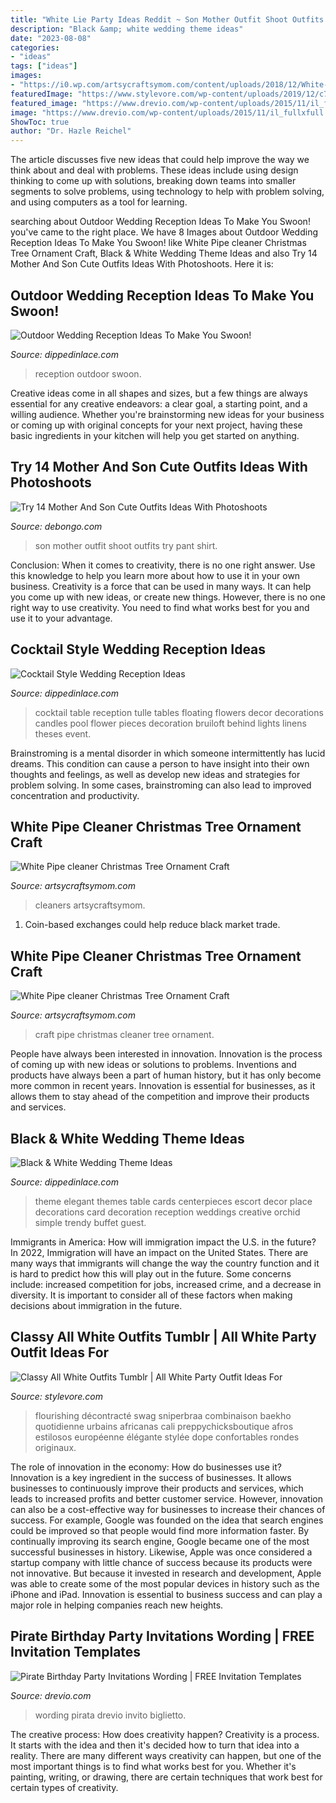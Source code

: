 ```yaml
---
title: "White Lie Party Ideas Reddit ~ Son Mother Outfit Shoot Outfits Try Pant Shirt"
description: "Black &amp; white wedding theme ideas"
date: "2023-08-08"
categories:
- "ideas"
tags: ["ideas"]
images:
- "https://i0.wp.com/artsycraftsymom.com/content/uploads/2018/12/White-Pipecleaner-Tree-Ornament-Craft-2.jpg?fit=680%2C971&amp;ssl=1"
featuredImage: "https://www.stylevore.com/wp-content/uploads/2019/12/c711dd221110c4e3557884652bc98709.jpg"
featured_image: "https://www.drevio.com/wp-content/uploads/2015/11/il_fullxfull.114194192.jpg"
image: "https://www.drevio.com/wp-content/uploads/2015/11/il_fullxfull.114194192.jpg"
ShowToc: true
author: "Dr. Hazle Reichel"
---
```



The article discusses five new ideas that could help improve the way we think about and deal with problems. These ideas include using design thinking to come up with solutions, breaking down teams into smaller segments to solve problems, using technology to help with problem solving, and using computers as a tool for learning.

	

		
searching about Outdoor Wedding Reception Ideas To Make You Swoon! you've came to the right place. We have 8 Images about Outdoor Wedding Reception Ideas To Make You Swoon! like White Pipe cleaner Christmas Tree Ornament Craft, Black &amp; White Wedding Theme Ideas and also Try 14 Mother And Son Cute Outfits Ideas With Photoshoots. Here it is:
		
    
## Outdoor Wedding Reception Ideas To Make You Swoon!

<img loading=lazy src="http://dippedinlace.com/wp-content/uploads/2015/03/Outdoor-Wedding-Reception-Ideas-17.jpg" onerror="this.onerror=null;this.src='https://tse4.mm.bing.net/th?id=OIP.lzCrcYPIn5_ZAc7eUBQLDwHaLH&amp;pid=15.1';" alt="Outdoor Wedding Reception Ideas To Make You Swoon!">

_Source: dippedinlace.com_

>reception outdoor swoon. 

	

Creative ideas come in all shapes and sizes, but a few things are always essential for any creative endeavors: a clear goal, a starting point, and a willing audience. Whether you're brainstorming new ideas for your business or coming up with original concepts for your next project, having these basic ingredients in your kitchen will help you get started on anything.

    
## Try 14 Mother And Son Cute Outfits Ideas With Photoshoots

<img loading=lazy src="https://www.debongo.com/wp-content/uploads/2016/04/Cute-Mother-Son-Outfit-Ideas-3.jpg" onerror="this.onerror=null;this.src='https://tse1.mm.bing.net/th?id=OIP.nFr3Da0Exem8kZHBwoZWGgHaHa&amp;pid=15.1';" alt="Try 14 Mother And Son Cute Outfits Ideas With Photoshoots">

_Source: debongo.com_

>son mother outfit shoot outfits try pant shirt. 

	

Conclusion: When it comes to creativity, there is no one right answer. Use this knowledge to help you learn more about how to use it in your own business.
Creativity is a force that can be used in many ways. It can help you come up with new ideas, or create new things. However, there is no one right way to use creativity. You need to find what works best for you and use it to your advantage.

    
## Cocktail Style Wedding Reception Ideas

<img loading=lazy src="http://dippedinlace.com/wp-content/uploads/2015/02/Cocktail-Style-Wedding-Reception-Ideas-12.jpg" onerror="this.onerror=null;this.src='https://tse2.mm.bing.net/th?id=OIP.B_GGE0p201Ym7ufLeAP5yAHaLJ&amp;pid=15.1';" alt="Cocktail Style Wedding Reception Ideas">

_Source: dippedinlace.com_

>cocktail table reception tulle tables floating flowers decor decorations candles pool flower pieces decoration bruiloft behind lights linens theses event. 

	

Brainstroming is a mental disorder in which someone intermittently has lucid dreams. This condition can cause a person to have insight into their own thoughts and feelings, as well as develop new ideas and strategies for problem solving. In some cases, brainstroming can also lead to improved concentration and productivity.

    
## White Pipe Cleaner Christmas Tree Ornament Craft

<img loading=lazy src="https://i0.wp.com/artsycraftsymom.com/content/uploads/2018/12/White-Pipecleaner-Tree-Ornament-Craft-2.jpg?fit=680%2C971&amp;ssl=1" onerror="this.onerror=null;this.src='https://tse4.mm.bing.net/th?id=OIP.j5wUHPBzagKQEpDE0EiN4gHaKk&amp;pid=15.1';" alt="White Pipe cleaner Christmas Tree Ornament Craft">

_Source: artsycraftsymom.com_

>cleaners artsycraftsymom. 

	

1. Coin-based exchanges could help reduce black market trade.

    
## White Pipe Cleaner Christmas Tree Ornament Craft

<img loading=lazy src="https://i0.wp.com/artsycraftsymom.com/content/uploads/2018/12/White-Pipecleaner-Tree-Ornament-Craft-1.jpg?fit=1020%2C680&amp;ssl=1" onerror="this.onerror=null;this.src='https://tse1.mm.bing.net/th?id=OIP.labFU7Lgpe4_JCHjeNgCpAHaE8&amp;pid=15.1';" alt="White Pipe cleaner Christmas Tree Ornament Craft">

_Source: artsycraftsymom.com_

>craft pipe christmas cleaner tree ornament. 

	

People have always been interested in innovation. Innovation is the process of coming up with new ideas or solutions to problems. Inventions and products have always been a part of human history, but it has only become more common in recent years. Innovation is essential for businesses, as it allows them to stay ahead of the competition and improve their products and services.

    
## Black &amp; White Wedding Theme Ideas

<img loading=lazy src="http://dippedinlace.com/wp-content/uploads/2014/05/Black-White-Wedding-Theme-Ideas-16.jpg" onerror="this.onerror=null;this.src='https://tse3.mm.bing.net/th?id=OIP.lP1G-v8k4Z5E6xrO3RkmfAHaJ4&amp;pid=15.1';" alt="Black &amp; White Wedding Theme Ideas">

_Source: dippedinlace.com_

>theme elegant themes table cards centerpieces escort decor place decorations card decoration reception weddings creative orchid simple trendy buffet guest. 

	

Immigrants in America: How will immigration impact the U.S. in the future?
In 2022, Immigration will have an impact on the United States. There are many ways that immigrants will change the way the country function and it is hard to predict how this will play out in the future. Some concerns include: increased competition for jobs, increased crime, and a decrease in diversity. It is important to consider all of these factors when making decisions about immigration in the future.

    
## Classy All White Outfits Tumblr | All White Party Outfit Ideas For

<img loading=lazy src="https://www.stylevore.com/wp-content/uploads/2019/12/c711dd221110c4e3557884652bc98709.jpg" onerror="this.onerror=null;this.src='https://tse1.mm.bing.net/th?id=OIP.JVmOo_p41z8ePZoVrJBwRgHaK-&amp;pid=15.1';" alt="Classy All White Outfits Tumblr | All White Party Outfit Ideas For">

_Source: stylevore.com_

>flourishing décontracté swag sniperbraa combinaison baekho quotidienne urbains africanas cali preppychicksboutique afros estilosos européenne élégante stylée dope confortables rondes originaux. 

	

The role of innovation in the economy: How do businesses use it?
Innovation is a key ingredient in the success of businesses. It allows businesses to continuously improve their products and services, which leads to increased profits and better customer service. However, innovation can also be a cost-effective way for businesses to increase their chances of success. For example, Google was founded on the idea that search engines could be improved so that people would find more information faster. By continually improving its search engine, Google became one of the most successful businesses in history. Likewise, Apple was once considered a startup company with little chance of success because its products were not innovative. But because it invested in research and development, Apple was able to create some of the most popular devices in history such as the iPhone and iPad. Innovation is essential to business success and can play a major role in helping companies reach new heights.

    
## Pirate Birthday Party Invitations Wording | FREE Invitation Templates

<img loading=lazy src="https://www.drevio.com/wp-content/uploads/2015/11/il_fullxfull.114194192.jpg" onerror="this.onerror=null;this.src='https://tse3.mm.bing.net/th?id=OIP.JGHBMKwJLowELzNTAqJOuwHaKX&amp;pid=15.1';" alt="Pirate Birthday Party Invitations Wording | FREE Invitation Templates">

_Source: drevio.com_

>wording pirata drevio invito biglietto. 

	

The creative process: How does creativity happen?
Creativity is a process. It starts with the idea and then it's decided how to turn that idea into a reality. There are many different ways creativity can happen, but one of the most important things is to find what works best for you. Whether it's painting, writing, or drawing, there are certain techniques that work best for certain types of creativity.

